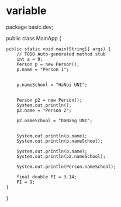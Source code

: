 # variable
package basic.dev;

public class MainApp {

	public static void main(String[] args) {
		// TODO Auto-generated method stub
		int a = 9;
		Person p = new Person();
		p.name = "Person 1";
		
		
		p.nameSchool = "HaNoi UNI";
		
		
		Person p2 = new Person();
		System.out.println();
		p2.name = "Person 2";
		
		p2.nameSchool = "DaNang UNI";
		
		
		System.out.println(p.name);
		System.out.println(p.nameSchool);
		
		System.out.println(p.name);
		System.out.println(p2.nameSchool);
		
		System.out.println(Person.nameSchool);
		
		final double PI = 3.14;
		PI = 9;
	}

}
